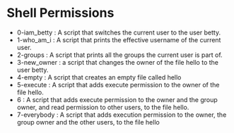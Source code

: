 # Shell Permissions

* 0-iam_betty : A script that switches the current user to the user betty.
* 1-who_am_i : A script that prints the effective username of the current user.
* 2-groups : A script that prints all the groups the current user is part of.
* 3-new_owner : a script that changes the owner of the file hello to the user betty.
* 4-empty : A script that creates an empty file called hello
* 5-execute : A script that adds execute permission to the owner of the file hello.
* 6 : A script that adds execute permission to the owner and the group owner, and read permission to other users, to the file hello.
* 7-everybody : A script that adds execution permission to the owner, the group owner and the other users, to the file hello